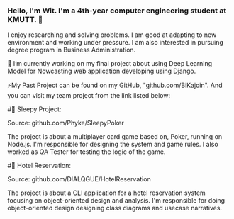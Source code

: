### Hello, I'm Wit. I'm a 4th-year computer engineering student at KMUTT. 👋

I enjoy researching and solving problems. I am good at adapting to new environment and working under pressure.
I am also interested in pursuing degree program in Business Administration.

🔭 I’m currently working on my final project about using Deep Learning Model for Nowcasting web application developing using Django.



⚡My Past Project can be found on my GitHub, "github.com/BiKajoin". And you can visit my team project from the link listed below:


  #👯 Sleepy Project: 
  
  Source: github.com/Phyke/SleepyPoker
  
  The project is about a multiplayer card game based on, Poker, running on Node.js. I'm responsible for designing the system and game rules. I also worked as QA Tester   for testing the logic of the game. 
  

  #👯 Hotel Reservation: 
  
  Source: github.com/DIALQGUE/HotelReservation
  
  The project is about a CLI application for a hotel reservation system focusing on object-oriented design and analysis. I'm responsible for doing object-oriented       design   designing class diagrams and usecase narratives.


<!--
**BiKajoin/BiKajoin** is a ✨ _special_ ✨ repository because its `README.md` (this file) appears on your GitHub profile.

Here are some ideas to get you started:

- 🔭 I’m currently working on ...
- 🌱 I’m currently learning ...
- 👯 I’m looking to collaborate on ...
- 🤔 I’m looking for help with ...
- 💬 Ask me about ...
- 📫 How to reach me: ...
- 😄 Pronouns: ...
- ⚡ Fun fact: ...
-->
